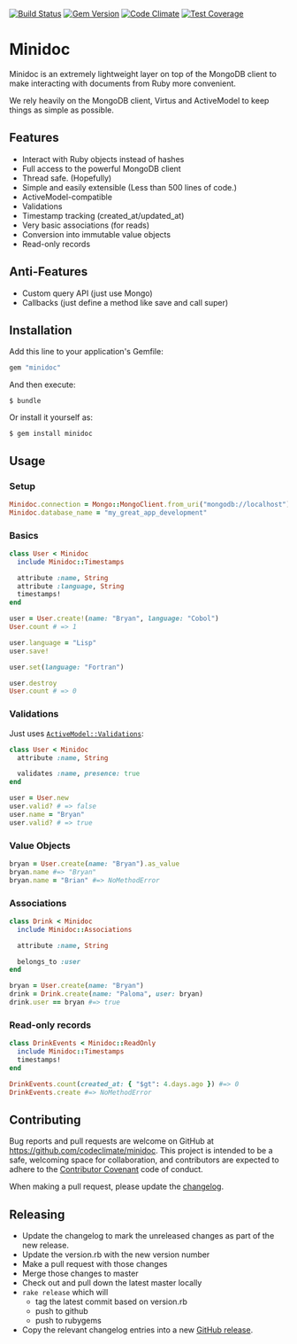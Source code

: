 [![Build Status](https://travis-ci.org/codeclimate/minidoc.svg)](https://travis-ci.org/codeclimate/minidoc)
[![Gem Version](https://badge.fury.io/rb/minidoc.svg)](http://badge.fury.io/rb/minidoc)
[![Code Climate](https://codeclimate.com/github/codeclimate/minidoc/badges/gpa.svg)](https://codeclimate.com/github/codeclimate/minidoc)
[![Test Coverage](https://codeclimate.com/github/codeclimate/minidoc/badges/coverage.svg)](https://codeclimate.com/github/codeclimate/minidoc/coverage)

# Minidoc

Minidoc is an extremely lightweight layer on top of the MongoDB client to
make interacting with documents from Ruby more convenient.

We rely heavily on the MongoDB client, Virtus and ActiveModel to keep
things as simple as possible.

## Features

* Interact with Ruby objects instead of hashes
* Full access to the powerful MongoDB client
* Thread safe. (Hopefully)
* Simple and easily extensible (Less than 500 lines of code.)
* ActiveModel-compatible
* Validations
* Timestamp tracking (created_at/updated_at)
* Very basic associations (for reads)
* Conversion into immutable value objects
* Read-only records

## Anti-Features

* Custom query API (just use Mongo)
* Callbacks (just define a method like save and call super)

## Installation

Add this line to your application's Gemfile:

```ruby
gem "minidoc"
```

And then execute:

```
$ bundle
```

Or install it yourself as:

```
$ gem install minidoc
```

## Usage

### Setup

```ruby
Minidoc.connection = Mongo::MongoClient.from_uri("mongodb://localhost")
Minidoc.database_name = "my_great_app_development"
```

### Basics

```ruby
class User < Minidoc
  include Minidoc::Timestamps

  attribute :name, String
  attribute :language, String
  timestamps!
end

user = User.create!(name: "Bryan", language: "Cobol")
User.count # => 1

user.language = "Lisp"
user.save!

user.set(language: "Fortran")

user.destroy
User.count # => 0
```

### Validations

Just uses [`ActiveModel::Validations`](http://api.rubyonrails.org/classes/ActiveModel/Validations.html):

```ruby
class User < Minidoc
  attribute :name, String

  validates :name, presence: true
end

user = User.new
user.valid? # => false
user.name = "Bryan"
user.valid? # => true
```

### Value Objects

```ruby
bryan = User.create(name: "Bryan").as_value
bryan.name #=> "Bryan"
bryan.name = "Brian" #=> NoMethodError
```

### Associations

```ruby
class Drink < Minidoc
  include Minidoc::Associations

  attribute :name, String

  belongs_to :user
end

bryan = User.create(name: "Bryan")
drink = Drink.create(name: "Paloma", user: bryan)
drink.user == bryan #=> true
```

### Read-only records

```ruby
class DrinkEvents < Minidoc::ReadOnly
  include Minidoc::Timestamps
  timestamps!
end

DrinkEvents.count(created_at: { "$gt": 4.days.ago }) #=> 0
DrinkEvents.create #=> NoMethodError
```

## Contributing

Bug reports and pull requests are welcome on GitHub at https://github.com/codeclimate/minidoc. This project is intended to be a safe, welcoming space for collaboration, and contributors are expected to adhere to the [Contributor Covenant](http://contributor-covenant.org) code of conduct.

When making a pull request, please update the [changelog](CHANGELOG.md).

## Releasing

* Update the changelog to mark the unreleased changes as part of the new release.
* Update the version.rb with the new version number
* Make a pull request with those changes
* Merge those changes to master
* Check out and pull down the latest master locally
* `rake release` which will
  * tag the latest commit based on version.rb
  * push to github
  * push to rubygems
* Copy the relevant changelog entries into a new [GitHub release](https://github.com/codeclimate/minidoc/releases).
